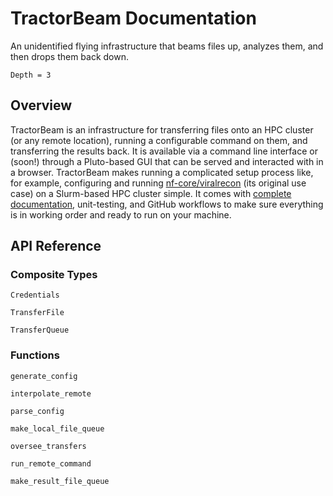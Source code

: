 # TractorBeam Documentation

An unidentified flying infrastructure that beams files up, analyzes them, and then drops them back down.

```@contents
Depth = 3
```

## Overview
TractorBeam is an infrastructure for transferring files onto an HPC cluster (or any remote location), running a configurable command on them, and transferring the results back. It is available via a command line interface or (soon!) through a Pluto-based GUI that can be served and interacted with in a browser. TractorBeam makes running a complicated setup process like, for example, configuring and running [nf-core/viralrecon](https://nf-co.re/viralrecon) (its original use case) on a Slurm-based HPC cluster simple. It comes with [complete documentation](docs/build/index.md), unit-testing, and GitHub workflows to make sure everything is in working order and ready to run on your machine.

## API Reference

### Composite Types

```@docs
Credentials
```

```@docs
TransferFile
```

```@docs
TransferQueue
```

### Functions

```@docs
generate_config
```

```@docs
interpolate_remote
```

```@docs
parse_config
```

```@docs
make_local_file_queue
```

```@docs
oversee_transfers
```

```@docs
run_remote_command
```

```@docs
make_result_file_queue
```

